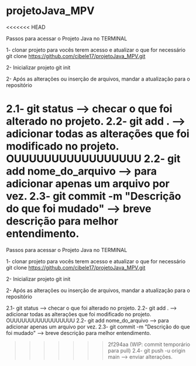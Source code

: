 # projetoJava_MPV
<<<<<<< HEAD

Passos para acessar o Projeto Java no TERMINAL

1- clonar projeto para vocês terem acesso e atualizar o que for necessário
git clone https://github.com/cibele17/projetoJava_MPV.git

2- Inicializar projeto
git init 

2- Após as alterações ou inserção de arquivos, mandar a atualização para o repositório

2.1- git status --> checar o que foi alterado no projeto.
2.2- git add . --> adicionar todas as alterações que foi modificado no projeto. 
                        OUUUUUUUUUUUUUUUUU
2.2- git add nome_do_arquivo --> para adicionar apenas um arquivo por vez.
2.3- git commit -m "Descrição do que foi mudado" --> breve descrição para melhor entendimento.
=======
Passos para acessar o Projeto Java no TERMINAL

1- clonar projeto para vocês terem acesso e atualizar o que for necessário git clone https://github.com/cibele17/projetoJava_MPV.git

2- Inicializar projeto git init

2- Após as alterações ou inserção de arquivos, mandar a atualização para o repositório

2.1- git status --> checar o que foi alterado no projeto. 
2.2- git add . --> adicionar todas as alterações que foi modificado no projeto. OUUUUUUUUUUUUUUUUU 
2.2- git add nome_do_arquivo --> para adicionar apenas um arquivo por vez. 
2.3- git commit -m "Descrição do que foi mudado" --> breve descrição para melhor entendimento. 
>>>>>>> 2f294aa (WIP: commit temporário para pull)
2.4- git push -u origin main --> enviar alterações.